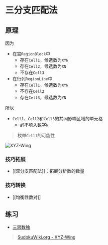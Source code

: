# 三分支匹配法

<!-- START doctoc generated TOC please keep comment here to allow auto update -->
<!-- DON'T EDIT THIS SECTION, INSTEAD RE-RUN doctoc TO UPDATE -->

<!-- END doctoc generated TOC please keep comment here to allow auto update -->

## 原理

因为
- 在宫`RegionBlock`中
	- 存在`Cell1`，候选数为`XYN`
	- 存在`Cell2`，候选数为`XN`
	- 不存在`Cell3`
- 在行列`RegionLine`中
	- 存在`Cell1`，候选数为`XYN`
	- 不存在`Cell2`
	- 存在`Cell3`，候选数为`YN`

所以
- `Cell1`、`Cell2`和`Cell3`的共同影响区域的单元格
	- 必不填入数字`N`

> 枚举`Cell1`的可能性

![XYZ-Wing](https://www.sudokuwiki.org/PuzImages/xyzname.png)

### 技巧拓展

- [[双分支匹配法]]：拓展分析数的数量

###  技巧转换

- [[均衡性数对]]

## 练习

- [三思数独](https://www.12634.com/learning/xyz-wing/index)

> [SudokuWiki.org - XYZ-Wing](https://www.sudokuwiki.org/XYZ_Wing)
